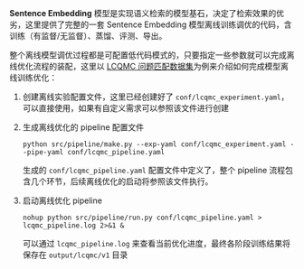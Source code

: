 **Sentence Embedding** 模型是实现语义检索的模型基石，决定了检索效果的优劣，这里提供了完整的一套 Sentence Embedding 模型离线训练调优的代码，含训练（有监督/无监督）、蒸馏、评测、导出。

整个离线模型调优过程都是可配置低代码模式的，只要指定一些参数就可以完成离线优化流程的装配，这里以 [LCQMC 问题匹配数据集](https://www.luge.ai/#/luge/dataDetail?id=14)为例来介绍如何完成模型离线训练优化：

1. 创建离线实验配置文件，这里已经创建好了 `conf/lcqmc_experiment.yaml`，可以直接使用，如果有自定义需求可以参照该文件进行创建

2. 生成离线优化的 pipeline 配置文件

    ```
    python src/pipeline/make.py --exp-yaml conf/lcqmc_experiment.yaml --pipe-yaml conf/lcqmc_pipeline.yaml
    ```

    生成的 `conf/lcqmc_pipeline.yaml` 配置文件中定义了，整个 pipeline 流程包含几个环节，后续离线优化的启动将参照该文件执行。

3. 启动离线优化 pipeline

    ```
    nohup python src/pipeline/run.py conf/lcqmc_pipeline.yaml > lcqmc_pipeline.log 2>&1 &
    ```

    可以通过 `lcqmc_pipeline.log` 来查看当前优化进度，最终各阶段训练结果将保存在 `output/lcqmc/v1` 目录
